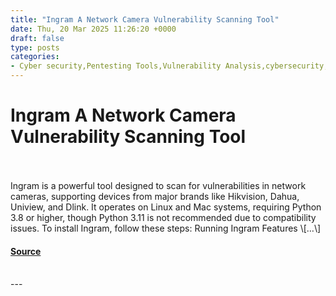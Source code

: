 ```yaml
---
title: "Ingram A Network Camera Vulnerability Scanning Tool"
date: Thu, 20 Mar 2025 11:26:20 +0000
draft: false
type: posts
categories: 
- Cyber security,Pentesting Tools,Vulnerability Analysis,cybersecurity,informationsecurity,Ingram,kalilinux,kalilinuxtools
---
```

# Ingram A Network Camera Vulnerability Scanning Tool

<br/>

<br/>
Ingram is a powerful tool designed to scan for vulnerabilities in network cameras, supporting devices from major brands like Hikvision, Dahua, Uniview, and Dlink. It operates on Linux and Mac systems, requiring Python 3.8 or higher, though Python 3.11 is not recommended due to compatibility issues. To install Ingram, follow these steps: Running Ingram Features \[…\]

#### [Source](https://kalilinuxtutorials.com/ingram/)

<br/>
---
